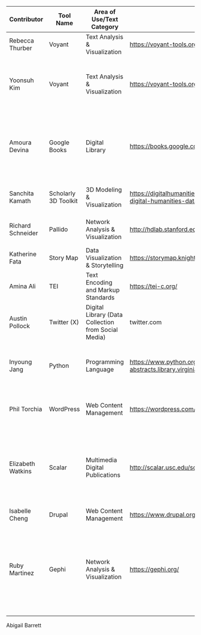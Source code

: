 Contributor | Tool Name | Area of Use/Text Category | Link to Tool | Abstract Name | Link to Abstract | Experience | Description
|-----------|-----------|---------------------------|--------------|---------------|------------------|------------|------------|
Rebecca Thurber | Voyant | Text Analysis & Visualization | https://voyant-tools.org/ | "Web Services for Voyant: LINCS |  Voyant and NSSI: LINCS |  Voyant and NSSI" | https://dh-abstracts.library.virginia.edu/works/11736 | None | I consider Voyant to be a DH tool because it is a web-based platform that allows the user to read and analyze digital texts. I have not used Voyant beyond randomly running a pdf through it to see what it looks like.
Yoonsuh Kim | Voyant | Text Analysis & Visualization | https://voyant-tools.org/ | "Remapping Leigh Hunt's Circles"": Voyant Tools and Hunt's Dramatic Criticism" | https://dh-abstracts.library.virginia.edu/works/2621 | None | I have not used it before. Voyant is a DH tool for textual analysis.
Amoura Devina | Google Books | Digital Library | https://books.google.com/ | Negentropic linguistic evolution: A comparison of seven languages | https://dh-abstracts.library.virginia.edu/works/6286 | Yes | "I used this tool in my own studies as a graduate student when I was earning my MA in English. It makes searching books for specific lines of text easy. It can also be used for other academic purposes. The linked abstract discusses this further and explains how Google Books can be used to study ""the entropy of language and its complexity."""
Sanchita Kamath | Scholarly 3D Toolkit | 3D Modeling & Visualization | https://digitalhumanities101.wordpress.com/2014/10/22/connecting-digital-humanities-data-with-the-scholarly-3d-toolkit/ | "The Scholarly 3D Toolkit: Annotation |  Publication |  and Analysis of 3D Scenes alongside Imported Humanities Data" | https://dh-abstracts.library.virginia.edu/works/2111 | None | "This tool can help modulate details about events and monuments into 3D environments by adding metadata |  which I found really interesting. I do not any experience using the tool |  and my knowledge about it is limited to the textual description on the weblink and a video posted on YouTube - https://www.youtube.com/watch?v=OtW29vqyJcM about this work as explained by the author. This is a 'DH Tool' because of its ability to represent cultural data (mined from ancient texts) to a spatial environment for easy visualization."
Richard Schneider | Pallido | Network Analysis & Visualization  | http://hdlab.stanford.edu/palladio/about/ |  Mapping the Republic of Letters project | http://republicofletters.stanford.edu/ | None | "I consider this a DH tool because it takes analysis that would be done in small |  laborous chunks over time by many researchers to tease apart correspondance groupings. So this is then technology that extends that framework to look at more information in similar ways. Instead of a network analysis of researchers at Oxford 1630-1650 (significantly limiting scope) |  the tool helps answer questions about how the communities were connected and identifies potential areas for future research. So someone could isolate a different communal subset |  timeperiod |  or information to create a new set of critical editions to better understand the history."
Katherine Fata | Story Map | Data Visualization & Storytelling | https://storymap.knightlab.com/ | Southern Literary Trail | https://www.georgiahumanities.org/southern-literary-trail-story-map/ | None | "I became aware of this tool because I often use |  or embed |  DH tools at my full-time job |  where I am a production editor for an open-access scholarly publishing platform. While I haven't used this tool specifically in my work |  its often one that we throw around |  as well as their Timeline.JS tool which maps stories into timelines! I think its a really strong DH tool because it is so user-friendly |  and is easily applicable to a breadth of different projects."
Amina Ali | TEI | Text Encoding and Markup Standards | https://tei-c.org/ | Early Modern Songscapes |  https://mith.umd.edu/research/early-modern-soundscapes/ | None | "Since 1994 |  libraries |  museums |  publishers |  and individual scholars have used the TEI Guidelines to present texts for online research |  teaching |  and preservation. In summary |  TEI is a foundational tool in the digital humanities. It provides a standardized and structured approach to encoding textual data |  enabling researchers to digitally work with |  analyze |  and preserve textual materials. This DH tool enhances the accessibility and analytical capabilities of humanities scholars |  making it an essential tool in this field while facilitating collaboration among diverse institutions and researchers."
Austin Pollock | Twitter (X) | Digital Library (Data Collection from Social Media) | twitter.com | "Project Twitter Literature: Scraping |  Analyzing |  and Archiving Twitter Data in Literary Research" | https://dh-abstracts.library.virginia.edu/works/9425 | Yes | "I hadn't thought of Twitter as an explicitly DH tool |  but it is a digital tool that has many uses for those in the humanities. I use its search function |  sometimes tagged with a user's @ |  to search for opinions and discussions about authors |  books |  and other literary topics."
Inyoung Jang | Python | Programming Language | https://www.python.org/https://dh-abstracts.library.virginia.edu/works/11841 | A code for Murakami’s Tokyo: spatial diversity analyzed by digital means | https://dh-abstracts.library.virginia.edu/works/11841 | Yes | "Python can be used for multiple purposes. In this research |  the author used Python with Natural Language Processing to tokenize |  tag |  and parse corpus from the chosen document and extract spatial data concerning the cognitive mapping of the document. This helps distance reading effectively |  widens understanding of the document along with the social and cultural aspects |  and opens up further discussion. I have used Python for basic metadata sorting and extracting. Still |  I’m a beginner at this tool and want to learn more about this tool for my future work."
Phil Torchia | WordPress | Web Content Management | https://wordpress.com/home/tenweeks716798793.wordpress.com | "WordPress as a framework for automated data capture |  filtering and structuring processes. The new order of the authors" | https://dh-abstracts.library.virginia.edu/works/2822 | Yes | "I consider this to be a ""DH tool"" because |  as a web content management system |  this digital tool can assist humanists in organizing work around publishing |  media collections |  and hosting discussion forums. To support WordPress as a DH tool |  I have discovered and noted that academic libraries include WordPress within their Digital Humanities tools and resources LibGuides. Also |  the co-authors of the short paper |  ""WordPress as a framework for automated data capture |  filtering |  and structuring processes. The new order of the authors "" |  Cruces-Rodriguez |  Rodriguez Ortega |  and Polo used WordPress as a framework for other digital work such as web interaction |  data extraction |  and delivering structured data to a variety of data-analysis-based systems. This tells me that while WordPress may not be doing the data processing |  it can provide a workflow framework to organize and guide other digital tasks."
Elizabeth Watkins | Scalar | Multimedia Digital Publications | http://scalar.usc.edu/scalar | Access to DH Pedagogy as the Norm: Introducing Students to DH Methods Across the Curriculum and at a Distance | https://dh-abstracts.library.virginia.edu/works/3879 | None | "I consider Scalar to be a DH tool because it is a software for publishing and linking multimedia scholarship on digital platforms. I do not have previous experience using it |  which is one of the reasons I picked it for this assignment. I do have experience with Omeka |  which is another DH publishing tool."
Isabelle Cheng | Drupal | Web Content Management | https://www.drupal.org/ | "Bibliopedia |  Linked Open Data |  and the Web of Scholarly Citations" | https://dh-abstracts.library.virginia.edu/works/1610 | Yes | "I took the music librarianship course last semester |  and one of the music databases we studied used the Islandora repository system |  which is based on Drupal. I would like to learn more about this management system!"
Ruby Martinez | Gephi | Network Analysis & Visualization  | https://gephi.org/ | Preliminaries: The Social Networks of Literary Production in the Spanish Empire During the Administration of the Duke of Lerma (1598-1618) | https://dh-abstracts.library.virginia.edu/works/1762 | None | "I haven't used Gephi before |  but I've come across projects where it has been utilized. I think it's a helpful DH tool given its capabilities in network analysis and visualizations."
Abigail Barrett
